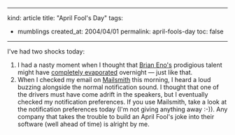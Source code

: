 -----
kind: article
title: "April Fool's Day"
tags:
- mumblings
created_at: 2004/04/01
permalink: april-fools-day
toc: false
-----

<p>I've had two shocks today:</p>

<ol>
<li>I had a nasty moment when I thought that <a href="http://music.hyperreal.org/artists/brian_eno/" title="Brian Eno">Brian Eno's</a> prodigious talent might have <a href="http://www.bbc.co.uk/radio4/today/reports/arts/archers%3C/em%3E20040401.shtml" title="Brian Eno remixes Archer's theme tune">completely evaporated</a> overnight &mdash; just like that.</li>
<li>When I checked my email on <a href="http://www.barebones.com/products/mailsmith/index.shtml" title="Bare Bones Software - Mailsmith">Mailsmith</a> this morning, I heard a loud buzzing alongside the normal notification sound. I thought that one of the drivers must have come adrift in the speakers, but I eventually checked my notification preferences. If you use Mailsmith, take a look at the notification preferences today (I'm not giving anything away :-)). Any company that takes the trouble to build an April Fool's joke into their software (well ahead of time) is alright by me.</li>
</ol>


